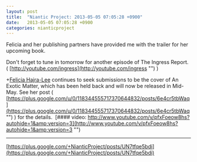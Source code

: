 ```yaml
---
layout: post
title:  "Niantic Project: 2013-05-05 07:05:28 +0900"
date:   2013-05-05 07:05:28 +0900
categories: nianticproject
---
```

Felicia and her publishing partners have provided me with the trailer for her upcoming book.

Don't forget to tune in tomorrow for another episode of The Ingress Report. ( [http://youtube.com/ingress](http://youtube.com/ingress "") )

+[Felicia Hajra-Lee](https://plus.google.com/118344555717370644832 "") continues to seek submissions to be the cover of An Exotic Matter, which has been held back and will now be released in Mid-May. See her post ( [https://plus.google.com/u/0/118344555717370644832/posts/6e4cr5tbWaq](https://plus.google.com/u/0/118344555717370644832/posts/6e4cr5tbWaq "") ) for the details. 
[#### video: http://www.youtube.com/v/pfxFoeow8hs?autohide=1&amp;version=3](http://www.youtube.com/v/pfxFoeow8hs?autohide=1&amp;version=3 "")
- - -
[https://plus.google.com/+NianticProject/posts/UN7tfqe5bdi](https://plus.google.com/+NianticProject/posts/UN7tfqe5bdi)
